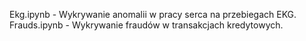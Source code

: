Ekg.ipynb - Wykrywanie anomalii w pracy serca na przebiegach EKG.
Frauds.ipynb - Wykrywanie fraudów w transakcjach kredytowych.

